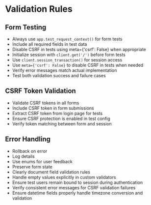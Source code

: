 # Validation Rules
## Form Testing
- Always use `app.test_request_context()` for form tests
- Include all required fields in test data
- Disable CSRF in tests using meta={'csrf': False} when appropriate
- Initialize session with `client.get('/')` before form tests
- Use `client.session_transaction()` for session access
- Use `meta={'csrf': False}` to disable CSRF in tests when needed
- Verify error messages match actual implementation
- Test both validation success and failure cases

## CSRF Token Validation
- Validate CSRF tokens in all forms
- Include CSRF token in form submissions
- Extract CSRF token from login page for tests
- Ensure CSRF protection is enabled in test config
- Verify token matching between form and session

## Error Handling
- Rollback on error
- Log details
- Use enums for user feedback
- Preserve form state
- Clearly document field validation rules
- Handle empty values explicitly in custom validators
- Ensure test users remain bound to session during authentication
- Verify consistent error messages for CSRF validation failures
- Ensure datetime fields properly handle timezone conversion and validation

